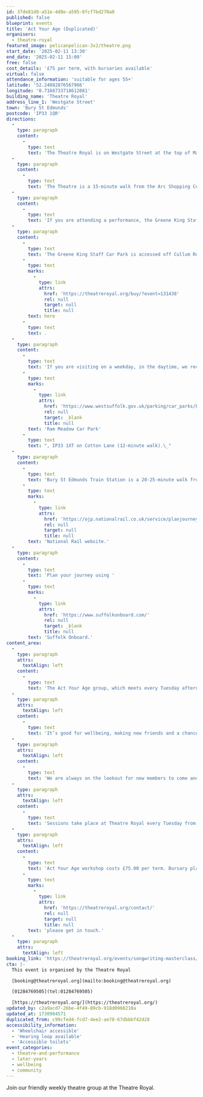 ```yaml
---
id: 37de81d8-a51e-4d0e-a595-8fcf7bd270a0
published: false
blueprint: events
title: 'Act Your Age (Duplicated)'
organisers:
  - theatre-royal
featured_image: pelicanpelican-3x2/theatre.png
start_date: '2025-02-11 13:30'
end_date: '2025-02-11 15:00'
free: false
cost_details: '£75 per term, with bursaries available'
virtual: false
attendance_information: 'suitable for ages 55+'
latitude: '52.24082876567966'
longitude: '0.7168733718612081'
building_name: 'Theatre Royal'
address_line_1: 'Westgate Street'
town: 'Bury St Edmunds'
postcode: 'IP33 1QR'
directions:
  -
    type: paragraph
    content:
      -
        type: text
        text: 'The Theatre Royal is on Westgate Street at the top of Maynewater Lane, opposite the Greene King Brewery & Café. On foot, you’ll enter through the front entrance of the theatre.'
  -
    type: paragraph
    content:
      -
        type: text
        text: 'The Theatre is a 15-minute walk from the Arc Shopping Centre and just 5-minutes from the Abbey Gardens.'
  -
    type: paragraph
    content:
      -
        type: text
        text: 'If you are attending a performance, the Greene King Staff Car Park is made available to our visitors for evening and weekend performances only. '
  -
    type: paragraph
    content:
      -
        type: text
        text: 'The Greene King Staff Car Park is accessed off Cullum Road (A1302) and opens 1 hour before your performance at a charge per vehicle. Access to the Theatre is via steps (3-minute walk). Wheelchair users and customers with additional access requirements may be dropped-off for step- free access at the front of the theatre on Westgate Street. You can book a Parking Space '
      -
        type: text
        marks:
          -
            type: link
            attrs:
              href: 'https://theatreroyal.org/buy/?event=131438'
              rel: null
              target: null
              title: null
        text: here
      -
        type: text
        text: .
  -
    type: paragraph
    content:
      -
        type: text
        text: 'If you are visiting on a weekday, in the daytime, we recommend '
      -
        type: text
        marks:
          -
            type: link
            attrs:
              href: 'https://www.westsuffolk.gov.uk/parking/car_parks/bse_car_parks/ram-meadow-car-park.cfm'
              rel: null
              target: _blank
              title: null
        text: 'Ram Meadow Car Park'
      -
        type: text
        text: ", IP33 1XT on Cotton Lane (12-minute walk).\_"
  -
    type: paragraph
    content:
      -
        type: text
        text: 'Bury St Edmunds Train Station is a 20-25-minute walk from the theatre, with connections to Cambridge, Ipswich and the London-Norwich line. You can check train times and service updates on the '
      -
        type: text
        marks:
          -
            type: link
            attrs:
              href: 'https://ojp.nationalrail.co.uk/service/planjourney/search'
              rel: null
              target: null
              title: null
        text: 'National Rail website.'
  -
    type: paragraph
    content:
      -
        type: text
        text: 'Plan your journey using '
      -
        type: text
        marks:
          -
            type: link
            attrs:
              href: 'https://www.suffolkonboard.com/'
              rel: null
              target: _blank
              title: null
        text: 'Suffolk Onboard.'
content_area:
  -
    type: paragraph
    attrs:
      textAlign: left
    content:
      -
        type: text
        text: 'The Act Your Age group, which meets every Tuesday afternoon in term-time, is a friendly, supportive group for adults with a recommended age of 55 and over. We get together to explore drama techniques such as devising and improvisation.'
  -
    type: paragraph
    attrs:
      textAlign: left
    content:
      -
        type: text
        text: 'It’s good for wellbeing, making new friends and a chance to be a bit silly and let off steam!'
  -
    type: paragraph
    attrs:
      textAlign: left
    content:
      -
        type: text
        text: 'We are always on the lookout for new members to come and join us. No previous theatre experience is necessary.'
  -
    type: paragraph
    attrs:
      textAlign: left
    content:
      -
        type: text
        text: 'Sessions take place at Theatre Royal every Tuesday from 1.30pm to 3pm.'
  -
    type: paragraph
    attrs:
      textAlign: left
    content:
      -
        type: text
        text: 'Act Your Age workshop costs £75.00 per term. Bursary places are available, '
      -
        type: text
        marks:
          -
            type: link
            attrs:
              href: 'https://theatreroyal.org/contact/'
              rel: null
              target: null
              title: null
        text: 'please get in touch.'
  -
    type: paragraph
    attrs:
      textAlign: left
booking_link: 'https://theatreroyal.org/events/songwriting-masterclass/'
cta: |-
  This event is organised by the Theatre Royal 

  [booking@theatreroyal.org](mailto:booking@theatreroyal.org)

  [01284769505](tel:01284769505)

  [https://theatreroyal.org/](https://theatreroyal.org/)
updated_by: c2a9acd7-26be-4f49-89cb-918d0960210a
updated_at: 1730904571
duplicated_from: c99cfed4-fcd7-4ee2-ae78-67dbbbf42d28
accessibility_information:
  - 'Wheelchair accessible'
  - 'Hearing loop available'
  - 'Accessible toilets'
event_categories:
  - theatre-and-performance
  - later-years
  - wellbeing
  - community
---
```

Join our friendly weekly theatre group at the Theatre Royal.